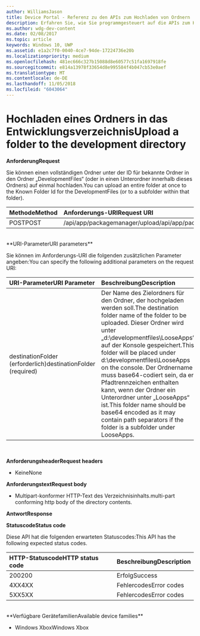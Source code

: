 ```yaml
---
author: WilliamsJason
title: Device Portal - Referenz zu den APIs zum Hochladen von Ordnern
description: Erfahren Sie, wie Sie programmgesteuert auf die APIs zum Hochladen von Ordnern zugreifen.
ms.author: wdg-dev-content
ms.date: 02/08/2017
ms.topic: article
keywords: Windows 10, UWP
ms.assetid: e1a2c7f0-0040-4ce7-94de-17224736e20b
ms.localizationpriority: medium
ms.openlocfilehash: 481ec666c327b15088d8e60577c51fa1697918fe
ms.sourcegitcommit: e814a13978f33654d8e995584f4b047cb53e0aef
ms.translationtype: MT
ms.contentlocale: de-DE
ms.lasthandoff: 11/05/2018
ms.locfileid: "6043064"
---
```

# <a name="upload-a-folder-to-the-development-directory"></a><span data-ttu-id="f40e8-104">Hochladen eines Ordners in das Entwicklungsverzeichnis</span><span class="sxs-lookup"><span data-stu-id="f40e8-104">Upload a folder to the development directory</span></span>

**<span data-ttu-id="f40e8-105">Anforderung</span><span class="sxs-lookup"><span data-stu-id="f40e8-105">Request</span></span>**

<span data-ttu-id="f40e8-106">Sie können einen vollständigen Ordner unter der ID für bekannte Ordner in den Ordner „DevelopmentFiles“ (oder in einen Unterordner innerhalb dieses Ordners) auf einmal hochladen.</span><span class="sxs-lookup"><span data-stu-id="f40e8-106">You can upload an entire folder at once to the Known Folder Id for the DevelopmentFiles (or to a subfolder within that folder).</span></span>

<span data-ttu-id="f40e8-107">Methode</span><span class="sxs-lookup"><span data-stu-id="f40e8-107">Method</span></span>      | <span data-ttu-id="f40e8-108">Anforderungs-URI</span><span class="sxs-lookup"><span data-stu-id="f40e8-108">Request URI</span></span>
:------     | :------
<span data-ttu-id="f40e8-109">POST</span><span class="sxs-lookup"><span data-stu-id="f40e8-109">POST</span></span> | <span data-ttu-id="f40e8-110">/api/app/packagemanager/upload</span><span class="sxs-lookup"><span data-stu-id="f40e8-110">/api/app/packagemanager/upload</span></span> 
<br />
**<span data-ttu-id="f40e8-111">URI-Parameter</span><span class="sxs-lookup"><span data-stu-id="f40e8-111">URI parameters</span></span>**

<span data-ttu-id="f40e8-112">Sie können im Anforderungs-URI die folgenden zusätzlichen Parameter angeben:</span><span class="sxs-lookup"><span data-stu-id="f40e8-112">You can specify the following additional parameters on the request URI:</span></span>

<span data-ttu-id="f40e8-113">URI-Parameter</span><span class="sxs-lookup"><span data-stu-id="f40e8-113">URI Parameter</span></span>      | <span data-ttu-id="f40e8-114">Beschreibung</span><span class="sxs-lookup"><span data-stu-id="f40e8-114">Description</span></span>
:------     | :-----
<span data-ttu-id="f40e8-115">destinationFolder (erforderlich)</span><span class="sxs-lookup"><span data-stu-id="f40e8-115">destinationFolder  (required)</span></span> | <span data-ttu-id="f40e8-116">Der Name des Zielordners für den Ordner, der hochgeladen werden soll.</span><span class="sxs-lookup"><span data-stu-id="f40e8-116">The destination folder name of the folder to be uploaded.</span></span> <span data-ttu-id="f40e8-117">Dieser Ordner wird unter „d:\developmentfiles\LooseApps“ auf der Konsole gespeichert.</span><span class="sxs-lookup"><span data-stu-id="f40e8-117">This folder will be placed under d:\developmentfiles\LooseApps on the console.</span></span> <span data-ttu-id="f40e8-118">Der Ordnername muss base64-codiert sein, da er Pfadtrennzeichen enthalten kann, wenn der Ordner ein Unterordner unter „LooseApps“ ist.</span><span class="sxs-lookup"><span data-stu-id="f40e8-118">This folder name should be base64 encoded as it may contain path separators if the folder is a subfolder under LooseApps.</span></span>
<br />

**<span data-ttu-id="f40e8-119">Anforderungsheader</span><span class="sxs-lookup"><span data-stu-id="f40e8-119">Request headers</span></span>**

- <span data-ttu-id="f40e8-120">Keine</span><span class="sxs-lookup"><span data-stu-id="f40e8-120">None</span></span>

**<span data-ttu-id="f40e8-121">Anforderungstext</span><span class="sxs-lookup"><span data-stu-id="f40e8-121">Request body</span></span>**

- <span data-ttu-id="f40e8-122">Multipart-konformer HTTP-Text des Verzeichnisinhalts.</span><span class="sxs-lookup"><span data-stu-id="f40e8-122">multi-part conforming http body of the directory contents.</span></span>

**<span data-ttu-id="f40e8-123">Antwort</span><span class="sxs-lookup"><span data-stu-id="f40e8-123">Response</span></span>**

**<span data-ttu-id="f40e8-124">Statuscode</span><span class="sxs-lookup"><span data-stu-id="f40e8-124">Status code</span></span>**

<span data-ttu-id="f40e8-125">Diese API hat die folgenden erwarteten Statuscodes:</span><span class="sxs-lookup"><span data-stu-id="f40e8-125">This API has the following expected status codes.</span></span>

<span data-ttu-id="f40e8-126">HTTP-Statuscode</span><span class="sxs-lookup"><span data-stu-id="f40e8-126">HTTP status code</span></span>      | <span data-ttu-id="f40e8-127">Beschreibung</span><span class="sxs-lookup"><span data-stu-id="f40e8-127">Description</span></span>
:------     | :-----
<span data-ttu-id="f40e8-128">200</span><span class="sxs-lookup"><span data-stu-id="f40e8-128">200</span></span> | <span data-ttu-id="f40e8-129">Erfolg</span><span class="sxs-lookup"><span data-stu-id="f40e8-129">Success</span></span>
<span data-ttu-id="f40e8-130">4XX</span><span class="sxs-lookup"><span data-stu-id="f40e8-130">4XX</span></span> | <span data-ttu-id="f40e8-131">Fehlercodes</span><span class="sxs-lookup"><span data-stu-id="f40e8-131">Error codes</span></span>
<span data-ttu-id="f40e8-132">5XX</span><span class="sxs-lookup"><span data-stu-id="f40e8-132">5XX</span></span> | <span data-ttu-id="f40e8-133">Fehlercodes</span><span class="sxs-lookup"><span data-stu-id="f40e8-133">Error codes</span></span>
<br />
**<span data-ttu-id="f40e8-134">Verfügbare Gerätefamilien</span><span class="sxs-lookup"><span data-stu-id="f40e8-134">Available device families</span></span>**

* <span data-ttu-id="f40e8-135">Windows Xbox</span><span class="sxs-lookup"><span data-stu-id="f40e8-135">Windows Xbox</span></span>

